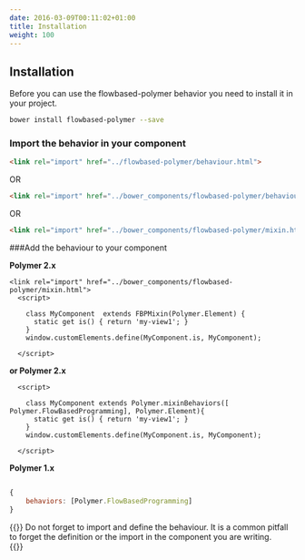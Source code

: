 ```yaml
---
date: 2016-03-09T00:11:02+01:00
title: Installation
weight: 100
---
```


## Installation

Before you can use the flowbased-polymer behavior you need to install it in your project.

```sh
bower install flowbased-polymer --save
```

### Import the behavior in your component


```html
<link rel="import" href="../flowbased-polymer/behaviour.html">
```
OR
```html
<link rel="import" href="../bower_components/flowbased-polymer/behaviour.html">
```
OR
```html
<link rel="import" href="../bower_components/flowbased-polymer/mixin.html">

```


###Add the behaviour to your component

**Polymer 2.x**
```
<link rel="import" href="../bower_components/flowbased-polymer/mixin.html">
  <script>

    class MyComponent  extends FBPMixin(Polymer.Element) { 
      static get is() { return 'my-view1'; }
    }
    window.customElements.define(MyComponent.is, MyComponent);

  </script>

```

**or Polymer 2.x**
``` 
  <script>

    class MyComponent extends Polymer.mixinBehaviors([ Polymer.FlowBasedProgramming], Polymer.Element){
      static get is() { return 'my-view1'; }
    }
    window.customElements.define(MyComponent.is, MyComponent);

  </script>

```

**Polymer 1.x**
```javascript

{
    behaviors: [Polymer.FlowBasedProgramming]
}

```



{{<note title="Tipp">}}
Do not forget to import and define the behaviour. It is a common pitfall to forget the definition or the import in the component you are writing.  
{{</note >}}
